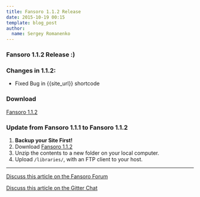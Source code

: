 ```yaml
---
title: Fansoro 1.1.2 Release
date: 2015-10-19 00:15
template: blog_post
author:
  name: Sergey Romanenko
---
```


### Fansoro 1.1.2 Release :)    

### Changes in 1.1.2:  
* Fixed Bug in {{site_url}} shortcode

### Download  
[<i class="fa fa-download"></i> Fansoro 1.1.2](https://github.com/fansoro-cms/fansoro/releases/download/v1.1.2/fansoro-1.1.2.zip)  

### Update from Fansoro 1.1.1 to Fansoro 1.1.2  
1. **Backup your Site First!**    
2. Download [Fansoro 1.1.2](https://github.com/fansoro-cms/fansoro/releases/download/v1.1.2/fansoro-1.1.2.zip)    
3. Unzip the contents to a new folder on your local computer.  
4. Upload `/libraries/`, with an FTP client to your host.  

<hr>  

[<i class="fa fa-comments"></i> Discuss this article on the Fansoro Forum](http://forum.fansoro.org/discussion/45/fansoro-1-1-2-release)  

[<i class="fa fa-comments"></i> Discuss this article on the Gitter Chat](https://gitter.im/fansoro-cms/fansoro)  
